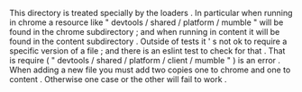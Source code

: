 This
directory
is
treated
specially
by
the
loaders
.
In
particular
when
running
in
chrome
a
resource
like
"
devtools
/
shared
/
platform
/
mumble
"
will
be
found
in
the
chrome
subdirectory
;
and
when
running
in
content
it
will
be
found
in
the
content
subdirectory
.
Outside
of
tests
it
'
s
not
ok
to
require
a
specific
version
of
a
file
;
and
there
is
an
eslint
test
to
check
for
that
.
That
is
require
(
"
devtools
/
shared
/
platform
/
client
/
mumble
"
)
is
an
error
.
When
adding
a
new
file
you
must
add
two
copies
one
to
chrome
and
one
to
content
.
Otherwise
one
case
or
the
other
will
fail
to
work
.
